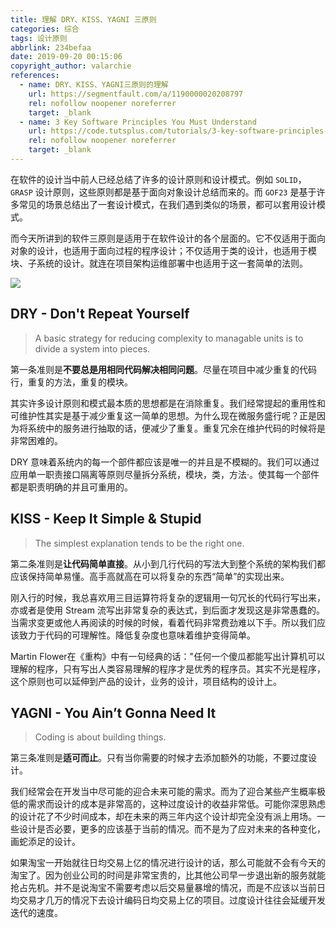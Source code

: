 ```yaml
---
title: 理解 DRY、KISS、YAGNI 三原则
categories: 综合
tags: 设计原则
abbrlink: 234befaa
date: 2019-09-20 00:15:06
copyright_author: valarchie
references:
  - name: DRY、KISS、YAGNI三原则的理解
    url: https://segmentfault.com/a/1190000020208797
    rel: nofollow noopener noreferrer
    target: _blank
  - name: 3 Key Software Principles You Must Understand
    url: https://code.tutsplus.com/tutorials/3-key-software-principles-you-must-understand--net-25161
    rel: nofollow noopener noreferrer
    target: _blank
---
```


在软件的设计当中前人已经总结了许多的设计原则和设计模式。例如 `SOLID`，`GRASP` 设计原则，这些原则都是基于面向对象设计总结而来的。而 `GOF23` 是基于许多常见的场景总结出了一套设计模式，在我们遇到类似的场景，都可以套用设计模式。

而今天所讲到的软件三原则是适用于在软件设计的各个层面的。它不仅适用于面向对象的设计，也适用于面向过程的程序设计；不仅适用于类的设计，也适用于模块、子系统的设计。就连在项目架构运维部署中也适用于这一套简单的法则。

![](https://cdn.jsdelivr.net/gh/jitwxs/cdn/blog/posts/20190921001429772.png)

## DRY - Don't Repeat Yourself

> A basic strategy for reducing complexity to managable units is to divide a system into pieces.

第一条准则是**不要总是用相同代码解决相同问题**。尽量在项目中减少重复的代码行，重复的方法，重复的模块。

其实许多设计原则和模式最本质的思想都是在消除重复。我们经常提起的重用性和可维护性其实是基于减少重复这一简单的思想。为什么现在微服务盛行呢？正是因为将系统中的服务进行抽取的话，便减少了重复。重复冗余在维护代码的时候将是非常困难的。

DRY 意味着系统内的每一个部件都应该是唯一的并且是不模糊的。我们可以通过应用单一职责接口隔离等原则尽量拆分系统，模块，类，方法·。使其每一个部件都是职责明确的并且可重用的。

## KISS - Keep It Simple & Stupid

> The simplest explanation tends to be the right one.

第二条准则是**让代码简单直接**。从小到几行代码的写法大到整个系统的架构我们都应该保持简单易懂。高手高就高在可以将复杂的东西“简单”的实现出来。

刚入行的时候，我总喜欢用三目运算符将复杂的逻辑用一句冗长的代码行写出来，亦或者是使用 Stream 流写出非常复杂的表达式，到后面才发现这是非常愚蠢的。当需求变更或他人再阅读的时候的时候，看着代码非常费劲难以下手。所以我们应该致力于代码的可理解性。降低复杂度也意味着维护变得简单。

Martin Flower在《重构》中有一句经典的话："任何一个傻瓜都能写出计算机可以理解的程序，只有写出人类容易理解的程序才是优秀的程序员。其实不光是程序，这个原则也可以延伸到产品的设计，业务的设计，项目结构的设计上。

## YAGNI - You Ain’t Gonna Need It

> Coding is about building things.

第三条准则是**适可而止**。只有当你需要的时候才去添加额外的功能，不要过度设计。

我们经常会在开发当中尽可能的迎合未来可能的需求。而为了迎合某些产生概率极低的需求而设计的成本是非常高的，这种过度设计的收益非常低。可能你深思熟虑的设计花了不少时间成本，却在未来的两三年内这个设计却完全没有派上用场。一些设计是否必要，更多的应该基于当前的情况。而不是为了应对未来的各种变化，画蛇添足的设计。

如果淘宝一开始就往日均交易上亿的情况进行设计的话，那么可能就不会有今天的淘宝了。因为创业公司的时间是非常宝贵的，比其他公司早一步退出新的服务就能抢占先机。并不是说淘宝不需要考虑以后交易量暴增的情况，而是不应该以当前日均交易才几万的情况下去设计编码日均交易上亿的项目。过度设计往往会延缓开发迭代的速度。
